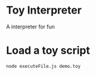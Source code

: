 Toy Interpreter
======

A interpreter for fun

Load a toy script
======

```
node executeFile.js demo.toy
```

